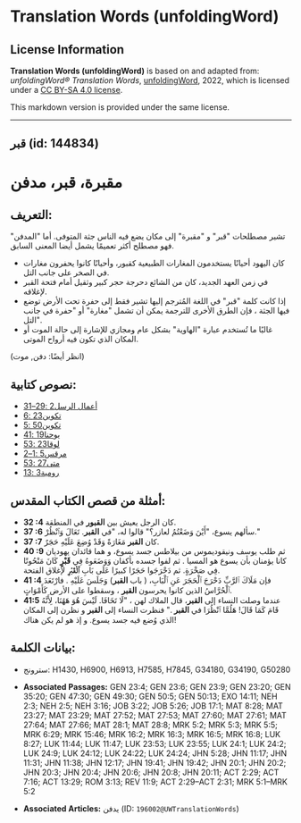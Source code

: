 # Translation Words (unfoldingWord)

## License Information

**Translation Words (unfoldingWord)** is based on and adapted from: _unfoldingWord® Translation Words_, [unfoldingWord](https://unfoldingword.org/utw), 2022, which is licensed under a [CC BY-SA 4.0 license](https://creativecommons.org/licenses/by-sa/4.0/legalcode.en).

This markdown version is provided under the same license.



--------------------------------

## قبر (id: 144834)

مقبرة، قبر، مدفن
================

التعريف:
--------

تشير مصطلحات "قبر" و "مقبرة" إلى مكان يضع فيه الناس جثة المتوفى. أما "المدفن" فهو مصطلح أكثر تعميمًا يشمل أيضا المعنى السابق.

* كان اليهود أحيانًا يستخدمون المغارات الطبيعية كقبور، وأحيانًا كانوا يحفرون مغارات في الصخر على جانب التل.
* في زمن العهد الجديد، كان من الشائع دحرجة حجر كبير وثقيل أمام فتحة القبر لإغلاقه.
* إذا كانت كلمة "قبر" في اللغة المُترجم إليها تشير فقط إلى حفرة تحت الأرض توضع فيها الجثة ، فإن الطرق الأخرى للترجمة يمكن أن تشمل "مغارة" أو "حفرة في جانب التل".
* غالبًا ما تُستخدم عبارة "الهاوية" بشكل عام ومجازي للإشارة إلى حالة الموت أو المكان الذي تكون فيه أرواح الموتى.

(انظر أيضًا: دفن, موت)

نصوص كتابية:
------------

* [أعمال الرسل2 :29–31](https://ref.ly/Acts2:29-Acts2:31)
* [تكوين23 :6](https://ref.ly/Gen23:6)
* [تكوين50 :5](https://ref.ly/Gen50:5)
* [يوحنا19 :41](https://ref.ly/John19:41)
* [لوقا23 :53](https://ref.ly/Luke23:53)
* [مرقس5 :1–2](https://ref.ly/Mark5:1-Mark5:2)
* [متى27 :53](https://ref.ly/Matt27:53)
* [رومية3 :13](https://ref.ly/Rom3:13)

أمثلة من قصص الكتاب المقدس:
---------------------------

* **32 :4** كان الرجل يعيش بين **القبور** في المنطقة.
* **37 :6** سألهم يسوع، "أَيْنَ وَضَعْتُمُ لعازر؟" قالوا له، "في **القبر**. تَعَالَ وَٱنْظُرْ."
* **37 :7** كان **القبر** مَغَارَةً وَقَدْ وُضِعَ عَلَيْهِ حَجَرٌ.
* **40 :9** ثم طلب يوسف ونيقوديموس من بيلاطس جسد يسوع، و هما قائدان يهوديان كانا يؤمنان بأن يسوع هو المسيا . ثم لفوا جسده بأكفان وَوَضَعَوهُ فِي **قَبْرٍ** كَانَ مَنْحُوتًا فِي صَخْرَةٍ. ثم دَحْرَجَوا حَجَرًا كبيرًا عَلَى بَابِ **ٱلْقَبْرِ** لإغلاق الفتحة.
* **41 :4** فإن مَلَاكَ ٱلرَّبِّ دَحْرَجَ ٱلْحَجَرَ عَنِ ٱلْبَابِ، ( باب **القبر**) وَجَلَسَ عَلَيْهِ . فارْتَعَدَ ٱلْحُرَّاسُ الذين كانوا يحرسون **القبر** ، وسقطوا على الأرض كَأَمْوَاتٍ.
* **41:5** عندما وصلت النساء إلى **القبر**، قال الملاك لهن ، "لَا تَخَافَا. لَيْسَ هُوَ هَهُنَا، لِأَنَّهُ قَامَ كَمَا قَالَ!  هَلُمَّا ٱنْظُرَا في **القبر** ." فنظرت النساء إلى **القبر** و نظرن إلى المكان الذي وُضع فيه جسد يسوع. و إذ هو لم يكن هناك!

بيانات الكلمة:
--------------

* سترونج: H1430, H6900, H6913, H7585, H7845, G34180, G34190, G50280

* **Associated Passages:** GEN 23:4; GEN 23:6; GEN 23:9; GEN 23:20; GEN 35:20; GEN 47:30; GEN 49:30; GEN 50:5; GEN 50:13; EXO 14:11; NEH 2:3; NEH 2:5; NEH 3:16; JOB 3:22; JOB 5:26; JOB 17:1; MAT 8:28; MAT 23:27; MAT 23:29; MAT 27:52; MAT 27:53; MAT 27:60; MAT 27:61; MAT 27:64; MAT 27:66; MAT 28:1; MAT 28:8; MRK 5:2; MRK 5:3; MRK 5:5; MRK 6:29; MRK 15:46; MRK 16:2; MRK 16:3; MRK 16:5; MRK 16:8; LUK 8:27; LUK 11:44; LUK 11:47; LUK 23:53; LUK 23:55; LUK 24:1; LUK 24:2; LUK 24:9; LUK 24:12; LUK 24:22; LUK 24:24; JHN 5:28; JHN 11:17; JHN 11:31; JHN 11:38; JHN 12:17; JHN 19:41; JHN 19:42; JHN 20:1; JHN 20:2; JHN 20:3; JHN 20:4; JHN 20:6; JHN 20:8; JHN 20:11; ACT 2:29; ACT 7:16; ACT 13:29; ROM 3:13; REV 11:9; ACT 2:29–ACT 2:31; MRK 5:1–MRK 5:2
* **Associated Articles:** يدفن (ID: `196002@UWTranslationWords`)

